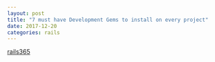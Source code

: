 ```yaml
---
layout: post
title: "7 must have Development Gems to install on every project"
date: 2017-12-20
categories: rails
---
```


[rails365](http://www.rubyonrails365.com/7-must-have-gems-to-install-on-any-project/)
